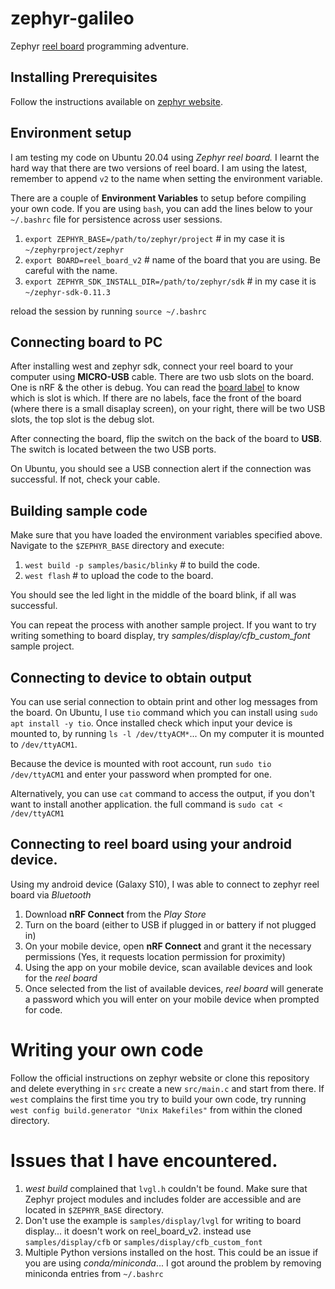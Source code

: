 # zephyr-galileo
Zephyr [reel board](https://github.com/zephyrproject-rtos/zephyr/wiki/reel-Board) programming adventure.

## Installing Prerequisites
Follow the instructions available on [zephyr website](https://docs.zephyrproject.org/latest/guides/west/install.html).

## Environment setup
I am testing my code on Ubuntu 20.04 using _Zephyr reel board._ I learnt the hard way that there are two versions of reel board. I am using the latest, remember to append `v2` to the name when setting the environment variable.

There are a couple of **Environment Variables** to setup before compiling your own code. If you are using `bash`, you can add the lines below to your `~/.bashrc` file for persistence across user sessions.

1. `export ZEPHYR_BASE=/path/to/zephyr/project` # in my case it is `~/zephyrproject/zephyr`
2. `export BOARD=reel_board_v2` # name of the board that you are using. Be careful with the name.
3. `export ZEPHYR_SDK_INSTALL_DIR=/path/to/zephyr/sdk` # in my case it is `~/zephyr-sdk-0.11.3`

reload the session by running `source ~/.bashrc`

## Connecting board to PC
After installing west and zephyr sdk, connect your reel board to your computer using **MICRO-USB** cable. There are two usb slots on the board. One is nRF & the other is debug. You can read the [board label](https://github.com/zephyrproject-rtos/zephyr/wiki/reel-Board) to know which is slot is which. If there are no labels, face the front of the board (where there is a small disaplay screen), on your right, there will be two USB slots, the top slot is the debug slot.

After connecting the board, flip the switch on the back of the board to **USB**. The switch is located between the two USB ports.

On Ubuntu, you should see a USB connection alert if the connection was successful. If not, check your cable.

## Building sample code
Make sure that you have loaded the environment variables specified above. Navigate to the `$ZEPHYR_BASE` directory and execute:
1. `west build -p samples/basic/blinky`  # to build the code.
2. `west flash`  # to upload the code to the board.

You should see the led light in the middle of the board blink, if all was successful.

You can repeat the process with another sample project. If you want to try writing something to board display, try *samples/display/cfb_custom_font* sample project.

## Connecting to device to obtain output
You can use serial connection to obtain print and other log messages from the board. 
On Ubuntu, I use `tio` command which you can install using `sudo apt install -y tio`. Once installed check which input your device is mounted to, by running `ls -l /dev/ttyACM*`... On my computer it is mounted to `/dev/ttyACM1`.

Because the device is mounted with root account, run `sudo tio /dev/ttyACM1` and enter your password when prompted for one. 

Alternatively, you can use `cat` command to access the output, if you don't want to install another application. the full command is `sudo cat < /dev/ttyACM1` 

## Connecting to reel board using your android device.
Using my android device (Galaxy S10),  I was able to connect to zephyr reel board via *Bluetooth*

1. Download **nRF Connect** from the *Play Store*
2. Turn on the board (either to USB if plugged in or battery if not plugged in)
3. On your mobile device, open **nRF Connect** and grant it the necessary permissions (Yes, it requests location permission for proximity)
4. Using the app on your mobile device, scan available devices and look for the *reel board*
5. Once selected from the list of available devices, *reel board* will generate a password which you will enter on your mobile device when prompted for code.


# Writing your own code

Follow the official instructions on zephyr website or clone this repository and delete everything in `src` create a new `src/main.c` and start from there.
If `west` complains the first time you try to build your own code, try running  `west config build.generator "Unix Makefiles"` from within the cloned directory.


# Issues that I have encountered.

1. *west build* complained that `lvgl.h` couldn't be found. Make sure that Zephyr project modules and includes folder are accessible and are located in `$ZEPHYR_BASE` directory.
2. Don't use the example is `samples/display/lvgl` for writing to board display... it doesn't work on reel_board_v2. instead use `samples/display/cfb` or `samples/display/cfb_custom_font`
3. Multiple Python versions installed on the host. This could be an issue if you are using *conda/miniconda*... I got around the problem by removing miniconda entries from `~/.bashrc`
